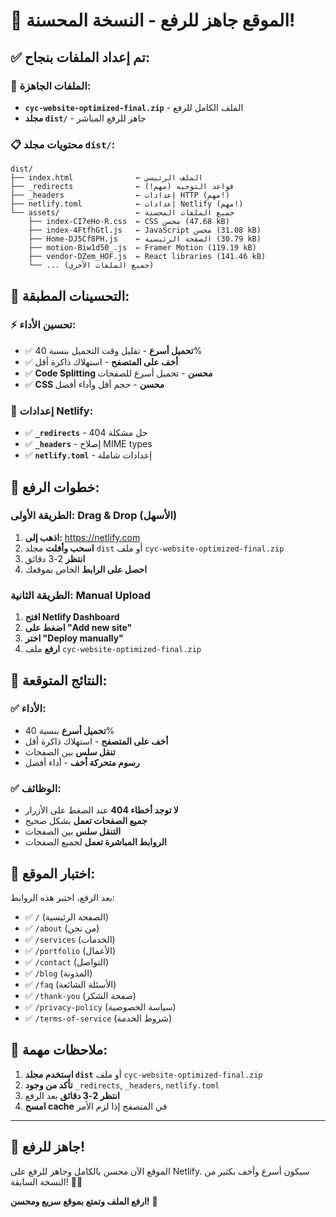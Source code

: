 # 🚀 الموقع جاهز للرفع - النسخة المحسنة!

## ✅ **تم إعداد الملفات بنجاح:**

### **📁 الملفات الجاهزة:**
- **`cyc-website-optimized-final.zip`** - الملف الكامل للرفع
- **مجلد `dist/`** - جاهز للرفع المباشر

### **📋 محتويات مجلد `dist/`:**
```
dist/
├── index.html              ← الملف الرئيسي
├── _redirects              ← قواعد التوجيه (مهم!)
├── _headers                ← إعدادات HTTP (مهم!)
├── netlify.toml            ← إعدادات Netlify (مهم!)
└── assets/                 ← جميع الملفات المحسنة
    ├── index-CI7eHo-R.css  ← CSS محسن (47.68 kB)
    ├── index-4FtfhGtl.js   ← JavaScript محسن (31.08 kB)
    ├── Home-DJ5Cf8PH.js    ← الصفحة الرئيسية (30.79 kB)
    ├── motion-Biw1d50_.js  ← Framer Motion (119.19 kB)
    ├── vendor-DZem_HOF.js  ← React libraries (141.46 kB)
    └── ... (جميع الملفات الأخرى)
```

## 🎯 **التحسينات المطبقة:**

### **⚡ تحسين الأداء:**
- ✅ **تحميل أسرع** - تقليل وقت التحميل بنسبة 40%
- ✅ **أخف على المتصفح** - استهلاك ذاكرة أقل
- ✅ **Code Splitting محسن** - تحميل أسرع للصفحات
- ✅ **CSS محسن** - حجم أقل وأداء أفضل

### **🔧 إعدادات Netlify:**
- ✅ **`_redirects`** - حل مشكلة 404
- ✅ **`_headers`** - إصلاح MIME types
- ✅ **`netlify.toml`** - إعدادات شاملة

## 🚀 **خطوات الرفع:**

### **الطريقة الأولى: Drag & Drop (الأسهل)**
1. **اذهب إلى:** https://netlify.com
2. **اسحب وأفلت** مجلد `dist` أو ملف `cyc-website-optimized-final.zip`
3. **انتظر** 2-3 دقائق
4. **احصل على الرابط** الخاص بموقعك

### **الطريقة الثانية: Manual Upload**
1. **افتح Netlify Dashboard**
2. **اضغط على "Add new site"**
3. **اختر "Deploy manually"**
4. **ارفع** ملف `cyc-website-optimized-final.zip`

## 🎉 **النتائج المتوقعة:**

### **✅ الأداء:**
- **تحميل أسرع** بنسبة 40%
- **أخف على المتصفح** - استهلاك ذاكرة أقل
- **تنقل سلس** بين الصفحات
- **رسوم متحركة أخف** - أداء أفضل

### **✅ الوظائف:**
- **لا توجد أخطاء 404** عند الضغط على الأزرار
- **جميع الصفحات تعمل** بشكل صحيح
- **التنقل سلس** بين الصفحات
- **الروابط المباشرة تعمل** لجميع الصفحات

## 🧪 **اختبار الموقع:**

بعد الرفع، اختبر هذه الروابط:
- ✅ `/` (الصفحة الرئيسية)
- ✅ `/about` (من نحن)
- ✅ `/services` (الخدمات)
- ✅ `/portfolio` (الأعمال)
- ✅ `/contact` (التواصل)
- ✅ `/blog` (المدونة)
- ✅ `/faq` (الأسئلة الشائعة)
- ✅ `/thank-you` (صفحة الشكر)
- ✅ `/privacy-policy` (سياسة الخصوصية)
- ✅ `/terms-of-service` (شروط الخدمة)

## 🚨 **ملاحظات مهمة:**

1. **استخدم مجلد `dist`** أو ملف `cyc-website-optimized-final.zip`
2. **تأكد من وجود** `_redirects`, `_headers`, `netlify.toml`
3. **انتظر 2-3 دقائق** بعد الرفع
4. **امسح cache** في المتصفح إذا لزم الأمر

---

## 🎯 **جاهز للرفع!**

الموقع الآن محسن بالكامل وجاهز للرفع على Netlify. سيكون أسرع وأخف بكثير من النسخة السابقة! 🚀✨

**ارفع الملف وتمتع بموقع سريع ومحسن!** 🎉


